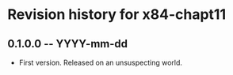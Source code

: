 # Revision history for x84-chapt11

## 0.1.0.0 -- YYYY-mm-dd

* First version. Released on an unsuspecting world.

